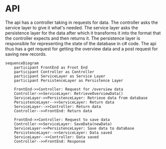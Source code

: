 # API

The api has a controller taking in requests for data. The controller asks the service layer to give it what's needed. The service layer asks the persistence layer for the data after which it transforms it into the format that the controller expects and then returns it. The persistence layer is responsible for representing the state of the database in c# code. The api thus has a get request for getting the overview data and a post request for saving new records.

```mermaid
sequenceDiagram
    participant FrontEnd as Front End
    participant Controller as Controller
    participant ServiceLayer as Service Layer
    participant PersistenceLayer as Persistence Layer

    FrontEnd->>Controller: Request for /overview data
    Controller->>ServiceLayer: RetrieveOverviewData()
    ServiceLayer->>PersistenceLayer: Retrieve data from database
    PersistenceLayer-->>ServiceLayer: Return data
    ServiceLayer-->>Controller: Return data
    Controller-->>FrontEnd: Return data

    FrontEnd->>Controller: Request to save data
    Controller->>ServiceLayer: SaveData(newData)
    ServiceLayer->>PersistenceLayer: Save data to database
    PersistenceLayer-->>ServiceLayer: Data saved
    ServiceLayer-->>Controller: Data saved
    Controller-->>FrontEnd: Response
```